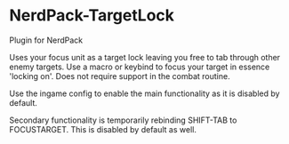 # NerdPack-TargetLock
Plugin for NerdPack

Uses your focus unit as a target lock leaving you free to tab through other enemy targets. Use a macro or keybind to focus your target in essence 'locking on'. Does not require support in the combat routine.

Use the ingame config to enable the main functionality as it is disabled by default.

Secondary functionality is temporarily rebinding SHIFT-TAB to FOCUSTARGET. This is disabled by default as well.
